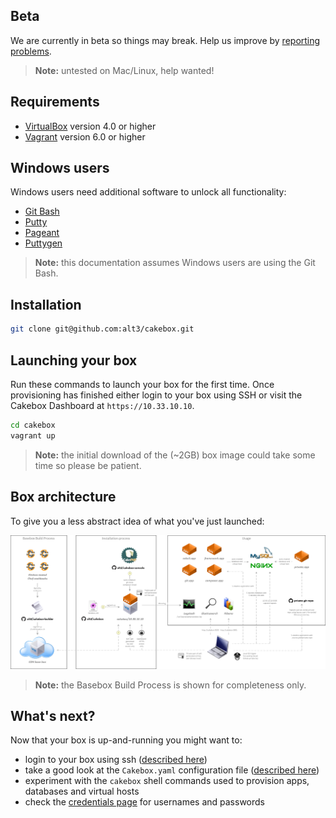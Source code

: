 ## Beta

We are currently in beta so things may break. Help us improve by
[reporting problems](https://github.com/alt3/cakebox/issues).

> **Note:** untested on Mac/Linux, help wanted!

## Requirements


+ [VirtualBox](https://www.virtualbox.org/wiki/Downloads) version 4.0 or higher
+ [Vagrant](https://www.vagrantup.com/downloads.htmlhttps://www.virtualbox.org/wiki/Downloads) version 6.0 or higher

## Windows users

Windows users need additional software to unlock all functionality:

+ [Git Bash](http://git-scm.com/downloads)
+ [Putty](http://www.chiark.greenend.org.uk/~sgtatham/putty/download.html)
+ [Pageant](http://www.chiark.greenend.org.uk/~sgtatham/putty/download.html)
+ [Puttygen](http://www.chiark.greenend.org.uk/~sgtatham/putty/download.html)

> **Note:** this documentation assumes Windows users are using the Git Bash.

## Installation

```bash
git clone git@github.com:alt3/cakebox.git
```

## Launching your box

Run these commands to launch your box for the first time. Once provisioning has
finished either login to your box using SSH or visit the Cakebox Dashboard at
``https://10.33.10.10``.

```bash
cd cakebox
vagrant up
```

> **Note:** the initial download of the (~2GB) box image could take some time
> so please be patient.

## Box architecture

To give you a less abstract idea of what you've just launched:

![Cakebox Overview](img/cakebox-overview.png)

> **Note:** the Basebox Build Process is shown for completeness only.

## What's next?

Now that your box is up-and-running you might want to:

+ login to your box using ssh ([described here](configuration/ssh-connections.md))
+ take a good look at the ``Cakebox.yaml`` configuration file
([described here](configuration/cakebox-yml.md))
+ experiment with the ``cakebox`` shell commands used to provision apps, databases and virtual hosts
+ check the [credentials page](additional/credentials.md) for usernames and passwords
